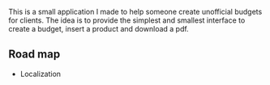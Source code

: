 This is a small application I made to help someone create unofficial budgets for clients. The idea is to provide the simplest and smallest interface to create a budget, insert a product and download a pdf.


## Road map

* Localization
